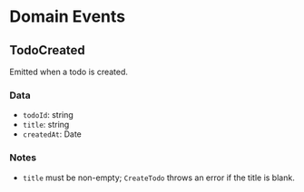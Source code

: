 # Domain Events

## TodoCreated

Emitted when a todo is created.

### Data

- `todoId`: string
- `title`: string
- `createdAt`: Date

### Notes

- `title` must be non-empty; `CreateTodo` throws an error if the title is blank.
